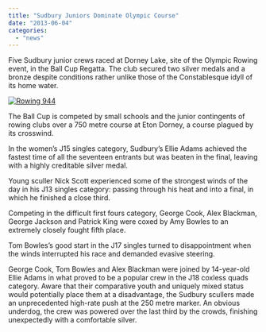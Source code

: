 ```yaml
---
title: "Sudbury Juniors Dominate Olympic Course"
date: "2013-06-04"
categories: 
  - "news"
---
```


Five Sudbury junior crews raced at Dorney Lake, site of the Olympic Rowing event, in the Ball Cup Regatta. The club secured two silver medals and a bronze despite conditions rather unlike those of the Constablesque idyll of its home water.

[![Rowing 944](/assets/news/images/Rowing-944-1024x682.jpg)](http://sudburyrowingclub.org.uk/sudbury-juniors-dominate-olympic-course/1137/rowing-944)

The Ball Cup is competed by small schools and the junior contingents of rowing clubs over a 750 metre course at Eton Dorney, a course plagued by its crosswind.

In the women’s J15 singles category, Sudbury’s Ellie Adams achieved the fastest time of all the seventeen entrants but was beaten in the final, leaving with a highly creditable silver medal.

Young sculler Nick Scott experienced some of the strongest winds of the day in his J13 singles category: passing through his heat and into a final, in which he finished a close third.

Competing in the difficult first fours category, George Cook, Alex Blackman, George Jackson and Patrick King were coxed by Amy Bowles to an extremely closely fought fifth place.

Tom Bowles’s good start in the J17 singles turned to disappointment when the winds interrupted his race and demanded evasive steering.

George Cook, Tom Bowles and Alex Blackman were joined by 14-year-old Ellie Adams in what proved to be a popular crew in the J18 coxless quads category. Aware that their comparative youth and uniquely mixed status would potentially place them at a disadvantage, the Sudbury scullers made an unprecedented high-rate push at the 250 metre marker. An obvious underdog, the crew was powered over the last third by the crowds, finishing unexpectedly with a comfortable silver.
